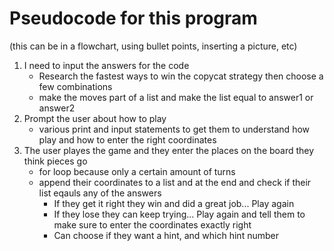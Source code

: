 # Pseudocode for this program
(this can be in a flowchart, using bullet points, inserting a picture, etc)

1) I need to input the answers for the code
    * Research the fastest ways to win the copycat strategy then choose a few combinations
    * make the moves part of a list and make the list equal to answer1 or answer2
2) Prompt the user about how to play
    * various print and input statements to get them to understand how play and how to enter the right coordinates
3) The user playes the game and they enter the places on the board they think pieces go 
    * for loop because only a certain amount of turns
    * append their coordinates to a list and at the end and check if their list eqauls any of the answers
        * If they get it right they win and did a great job... Play again
        * If they lose they can keep trying... Play again and tell them to make sure to enter the coordinates exactly right
        * Can choose if they want a hint, and which hint number
        


